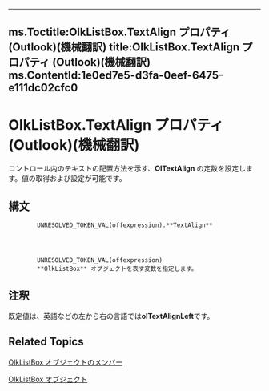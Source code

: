 

---
ms.Toctitle:OlkListBox.TextAlign プロパティ (Outlook)(機械翻訳)
title:OlkListBox.TextAlign プロパティ (Outlook)(機械翻訳)
ms.ContentId:1e0ed7e5-d3fa-0eef-6475-e111dc02cfc0
---
# OlkListBox.TextAlign プロパティ (Outlook)(機械翻訳)




コントロール内のテキストの配置方法を示す、**OlTextAlign** の定数を設定します。値の取得および設定が可能です。

## 構文

            UNRESOLVED_TOKEN_VAL(offexpression).**TextAlign**




            UNRESOLVED_TOKEN_VAL(offexpression)
            **OlkListBox** オブジェクトを表す変数を指定します。



## 注釈
既定値は、英語などの左から右の言語では**olTextAlignLeft**です。



## Related Topics

[OlkListBox オブジェクトのメンバー](b8bed0b5-6994-1492-055e-4067b232f9c4.md)

[OlkListBox オブジェクト](373d2a00-97e5-2ed3-f15f-577d97b32334.md)




